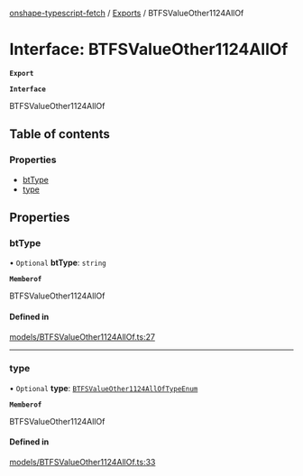 [onshape-typescript-fetch](../README.md) / [Exports](../modules.md) / BTFSValueOther1124AllOf

# Interface: BTFSValueOther1124AllOf

**`Export`**

**`Interface`**

BTFSValueOther1124AllOf

## Table of contents

### Properties

- [btType](BTFSValueOther1124AllOf.md#bttype)
- [type](BTFSValueOther1124AllOf.md#type)

## Properties

### btType

• `Optional` **btType**: `string`

**`Memberof`**

BTFSValueOther1124AllOf

#### Defined in

[models/BTFSValueOther1124AllOf.ts:27](https://github.com/toebes/onshape-typescript-fetch/blob/3e11ae1/models/BTFSValueOther1124AllOf.ts#L27)

___

### type

• `Optional` **type**: [`BTFSValueOther1124AllOfTypeEnum`](../modules.md#btfsvalueother1124alloftypeenum-1)

**`Memberof`**

BTFSValueOther1124AllOf

#### Defined in

[models/BTFSValueOther1124AllOf.ts:33](https://github.com/toebes/onshape-typescript-fetch/blob/3e11ae1/models/BTFSValueOther1124AllOf.ts#L33)
